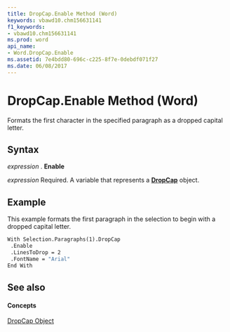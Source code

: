```yaml
---
title: DropCap.Enable Method (Word)
keywords: vbawd10.chm156631141
f1_keywords:
- vbawd10.chm156631141
ms.prod: word
api_name:
- Word.DropCap.Enable
ms.assetid: 7e4bdd80-696c-c225-8f7e-0debdf071f27
ms.date: 06/08/2017
---
```



# DropCap.Enable Method (Word)

Formats the first character in the specified paragraph as a dropped capital letter.


## Syntax

 _expression_ . **Enable**

 _expression_ Required. A variable that represents a **[DropCap](dropcap-object-word.md)** object.


## Example

This example formats the first paragraph in the selection to begin with a dropped capital letter.


```vb
With Selection.Paragraphs(1).DropCap 
 .Enable 
 .LinesToDrop = 2 
 .FontName = "Arial" 
End With
```


## See also


#### Concepts


[DropCap Object](dropcap-object-word.md)

